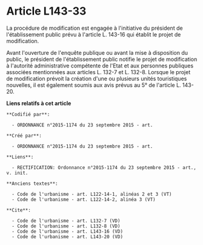 # Article L143-33

La procédure de modification est engagée à l'initiative du président de l'établissement public prévu à l'article L. 143-16
qui établit le projet de modification. 

Avant l'ouverture de l'enquête publique ou avant la mise à disposition du public, le président de l'établissement public
notifie le projet de modification à l'autorité administrative compétente de l'Etat et aux personnes publiques associées
mentionnées aux articles L. 132-7 et L. 132-8. Lorsque le projet de modification prévoit la création d'une ou plusieurs
unités touristiques nouvelles, il est également soumis aux avis prévus au 5° de l'article L. 143-20.

**Liens relatifs à cet article**

	**Codifié par**:

	  - ORDONNANCE n°2015-1174 du 23 septembre 2015 - art.

	**Créé par**:

	  - ORDONNANCE n°2015-1174 du 23 septembre 2015 - art.

	**Liens**:

	  - RECTIFICATION: Ordonnance n°2015-1174 du 23 septembre 2015 - art., v. init.

	**Anciens textes**:

	  - Code de l'urbanisme - art. L122-14-1, alinéas 2 et 3 (VT)
	  - Code de l'urbanisme - art. L122-14-2, alinéa 3 (VT)

	**Cite**:

	  - Code de l'urbanisme - art. L132-7 (VD)
	  - Code de l'urbanisme - art. L132-8 (VD)
	  - Code de l'urbanisme - art. L143-16 (VD)
	  - Code de l'urbanisme - art. L143-20 (VD)
